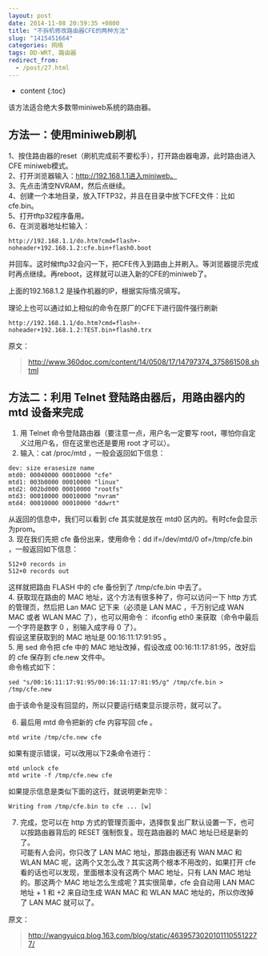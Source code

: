 ```yaml
---
layout: post
date: 2014-11-08 20:59:35 +0800
title: "不拆机修改路由器CFE的两种方法"
slug: "1415451664"
categories: 网络
tags: DD-WRT, 路由器  
redirect_from:
  - /post/27.html
---
```

* content
{:toc}

该方法适合绝大多数带miniweb系统的路由器。  
<!--more-->

## 方法一：使用miniweb刷机

1、按住路由器的reset（刷机完成前不要松手），打开路由器电源，此时路由进入CFE miniweb模式。  
2、打开浏览器输入：http://192.168.1.1进入miniweb。  
3、先点击清空NVRAM，然后点继续。  
4、创建一个本地目录，放入TFTP32，并且在目录中放下CFE文件：比如 cfe.bin。  
5、打开tftp32程序备用。  
6、在浏览器地址栏输入：  
```Shell
http://192.168.1.1/do.htm?cmd=flash+-noheader+192.168.1.2:cfe.bin+flash0.boot
```
并回车。这时候tftp32会闪一下，把CFE传入到路由上并刷入。等浏览器提示完成时再点继续。再reboot，这样就可以进入新的CFE的miniweb了。

上面的192.168.1.2 是操作机器的IP，根据实际情况填写。

理论上也可以通过如上相似的命令在原厂的CFE下进行固件强行刷新

```Shell
http://192.168.1.1/do.htm?cmd=flash+-noheader+192.168.1.2:TEST.bin+flash0.trx
```

原文：
>http://www.360doc.com/content/14/0508/17/14797374_375861508.shtml


## 方法二：利用 Telnet 登陆路由器后，用路由器内的 mtd 设备来完成

1. 用 Telnet 命令登陆路由器（要注意一点，用户名一定要写 root，哪怕你自定义过用户名，但在这里也还是要用 root 才可以）。  
2. 输入：cat /proc/mtd ，一般会返回如下信息：  
```Shell
dev: size erasesize name
mtd0: 00040000 00010000 "cfe"
mtd1: 003b0000 00010000 "linux"
mtd2: 002bd000 00010000 "rootfs"
mtd3: 00010000 00010000 "nvram"
mtd4: 00010000 00010000 "ddwrt"
```
从返回的信息中，我们可以看到 cfe 其实就是放在 mtd0 区内的。有时cfe会显示为prom。  
3. 现在我们先把 cfe 备份出来，使用命令：dd if=/dev/mtd/0 of=/tmp/cfe.bin ，一般返回如下信息：  
```Shell
512+0 records in
512+0 records out
```
这样就把路由 FLASH 中的 cfe 备份到了 /tmp/cfe.bin 中去了。  
4. 获取现在路由的 MAC 地址，这个方法有很多种了，你可以访问一下 http 方式的管理页，然后把 Lan MAC 记下来（必须是 LAN MAC ，千万别记成 WAN MAC 或者 WLAN MAC 了），也可以用命令： ifconfig eth0 来获取（命令中最后一个字符是数字 0 ，别输入成字母 0 了）。  
假设这里获取到的 MAC 地址是 00:16:11:17:91:95 。  
5. 用 sed 命令把 cfe 中的 MAC 地址改掉，假设改成 00:16:11:17:81:95，改好后的 cfe 保存到 cfe.new 文件中。  
命令格式如下：  
```Shell
sed "s/00:16:11:17:91:95/00:16:11:17:81:95/g" /tmp/cfe.bin > /tmp/cfe.new
```
由于该命令是没有回显的，所以只要运行结束显示提示符，就可以了。

6. 最后用 mtd 命令把新的 cfe 内容写回 cfe 。  
```Shell
mtd write /tmp/cfe.new cfe
```
如果有提示错误，可以改用以下2条命令进行：  
```Shell
mtd unlock cfe
mtd write -f /tmp/cfe.new cfe
```
如果提示信息是类似下面的这行，就说明更新完毕：  
```Shell
Writing from /tmp/cfe.bin to cfe ... [w]
```
7. 完成，您可以在 http 方式的管理页面中，选择恢复出厂默认设置一下，也可以按路由器背后的 RESET 强制恢复。现在路由器的 MAC 地址已经是新的了。  
可能有人会问，你只改了 LAN MAC 地址，那路由器还有 WAN MAC 和 WLAN MAC 呢，这两个又怎么改？其实这两个根本不用改的，如果打开 cfe 看的话也可以发现，里面根本没有这两个 MAC 地址，只有 LAN MAC 地址的。那这两个 MAC 地址怎么生成呢？其实很简单，cfe 会自动用 LAN MAC 地址 + 1 和 +2 来自动生成 WAN MAC 和 WLAN MAC 地址的，所以你改掉了 LAN MAC 就可以了。  

原文：
>http://wangyuicq.blog.163.com/blog/static/46395730201011105512277/
